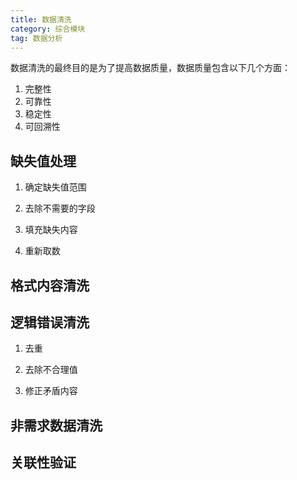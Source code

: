 ```yaml
---
title: 数据清洗
category: 综合模块
tag: 数据分析
---
```

数据清洗的最终目的是为了提高数据质量，数据质量包含以下几个方面：
1. 完整性
2. 可靠性
3. 稳定性
4. 可回溯性
<!-- more -->

## 缺失值处理

1. 确定缺失值范围

2. 去除不需要的字段

3. 填充缺失内容

4. 重新取数

## 格式内容清洗

## 逻辑错误清洗

1. 去重

2. 去除不合理值

3. 修正矛盾内容

## 非需求数据清洗

## 关联性验证